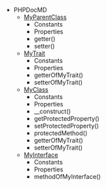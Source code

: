 * PHPDocMD
    * <a href='PHPDocMD-MyParentClass.md' >MyParentClass</a>
        * Constants
        * Properties
        * getter()
        * setter()
    * <a href='PHPDocMD-MyTrait.md' >MyTrait</a>
        * Constants
        * Properties
        * getterOfMyTrait()
        * setterOfMyTrait()
    * <a href='PHPDocMD-MyClass.md' >MyClass</a>
        * Constants
        * Properties
        * __construct()
        * getProtectedProperty()
        * setProtectedProperty()
        * protectedMethod()
        * getterOfMyTrait()
        * setterOfMyTrait()
    * <a href='PHPDocMD-MyInterface.md' >MyInterface</a>
        * Constants
        * Properties
        * methodOfMyInterface()
